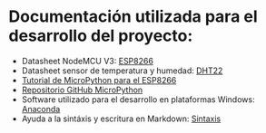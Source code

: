 # Documentación utilizada para el desarrollo del proyecto:

 - Datasheet NodeMCU V3: [ESP8266](https://nodemcu.readthedocs.io/en/master/)
 - Datasheet sensor de temperatura y humedad: [DHT22](https://akizukidenshi.com/download/ds/aosong/AM2302.pdf)
 - [Tutorial de MicroPython para el ESP8266](https://docs.micropython.org/en/latest/esp8266/esp8266/tutorial/intro.html)
 - [Repositorio GitHub MicroPython](https://github.com/micropython)
 - Software utilizado para el desarrollo en plataformas Windows: [Anaconda](https://anaconda.org/anaconda)
 - Ayuda a la sintáxis y escritura en Markdown: [Sintaxis](https://markdown.es/sintaxis-markdown/)
